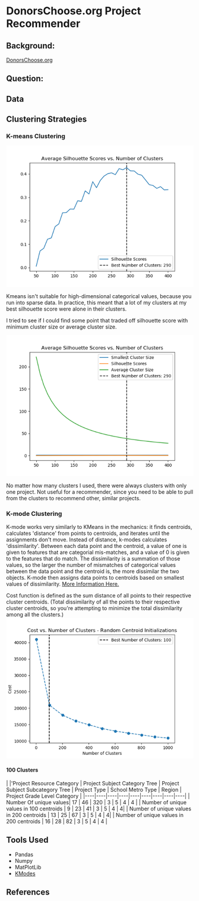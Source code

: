 # DonorsChoose.org Project Recommender  

## Background:
[DonorsChoose.org](https://www.donorschoose.org/)

## Question:

## Data


## Clustering Strategies
### K-means Clustering

![](images/average_silhouette_score.png)

Kmeans isn't suitable for high-dimensional categorical values, because you run into sparse data. In practice, this meant that a lot of my clusters at my best silhouette score were alone in their clusters.

I tried to see if I could find some point that traded off silhouette score with minimum cluster size or average cluster size.

![](images/silhouette_score_with_cluster_size.png)

No matter how many clusters I used, there were always clusters with only one project. Not useful for a recommender, since you need to be able to pull from the clusters to recommend other, similar projects.


### K-mode Clustering
K-mode works very similarly to KMeans in the mechanics: it finds centroids, calculates 'distance' from points to centroids, and iterates until the assignments don't move. Instead of distance, k-modes calculates 'dissimilarity'. Between each data point and the centroid, a value of one is given to features that are categorial mis-matches, and a value of 0 is given to the features that do match. The dissimilarity is a summation of those values, so the larger
the number of mismatches of categorical values between the data point and the centroid is, the more dissimilar the two objects. K-mode then assigns data points to centroids based on smallest values of dissimilarity. [More Information Here.](http://www.irma-international.org/viewtitle/10828/)

Cost function is defined as the sum distance of all points to their respective cluster centroids. (Total dissimilarity of all the points to their respective cluster centroids, so you're attempting to minimize the total dissimilarity among all the clusters.)
![](images/cost_with_k_modes_using_right_data_random_init.png)

#### 100 Clusters

| |'Project Resource Category | Project Subject Category Tree | Project Subject Subcategory Tree | Project Type | School Metro Type | Region | Project Grade Level Category |
|----|----|----|----|----|----|----|----|----|
| Number Of unique values| 17 | 46 | 320 | 3 | 5 | 4 | 4 |
| Number of unique values in 100 centroids | 9 | 23 | 41 | 3 | 5 | 4 | 4|
| Number of unique values in 200 centroids | 13 | 25 | 67 | 3 | 5 | 4 | 4|
| Number of unique values in 200 centroids | 16 | 28 | 82 | 3 | 5 | 4 | 4 |

## Tools Used
- Pandas
- Numpy
- MatPlotLib
- [KModes](https://pypi.org/project/kmodes/)

## References
